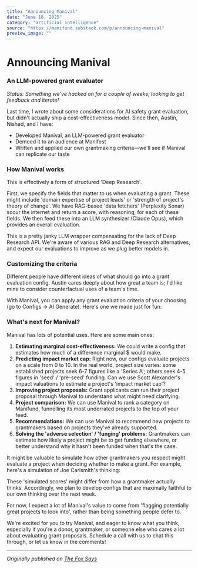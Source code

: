 ```yaml
---
title: "Announcing Manival"
date: "June 18, 2025"
category: "artificial intelligence"
source: "https://manifund.substack.com/p/announcing-manival"
preview_image: ""
---
```


# Announcing Manival

### An LLM-powered grant evaluator

_Status: Something we've hacked on for a couple of weeks; looking to get feedback and iterate!_

Last time, I wrote about some considerations for AI safety grant evaluation, but didn't actually ship a cost-effectiveness model. Since then, Austin, Nishad, and I have:

* Developed Manival, an LLM-powered grant evaluator
* Demoed it to an audience at Manifest
* Written and applied our own grantmaking criteria—we'll see if Manival can replicate our taste

### How Manival works

This is effectively a form of structured 'Deep Research'.

First, we specify the fields that matter to us when evaluating a grant. These might include 'domain expertise of project leads' or 'strength of project's theory of change'. We have RAG-based 'data fetchers' (Perplexity Sonar) scour the internet and return a score, with reasoning, for each of these fields. We then feed these into an LLM synthesizer (Claude Opus), which provides an overall evaluation.

This is a pretty janky LLM wrapper compensating for the lack of Deep Research API. We're aware of various RAG and Deep Research alternatives, and expect our evaluations to improve as we plug better models in.

### Customizing the criteria

Different people have different ideas of what should go into a grant evaluation config. Austin cares deeply about how great a team is; I'd like mine to consider counterfactual uses of a team's time.

With Manival, you can apply any grant evaluation criteria of your choosing (go to Configs → AI Generate). Here's one we made just for fun:

### What's next for Manival?

Manival has lots of potential uses. Here are some main ones:

1. **Estimating marginal cost-effectiveness:** We could write a config that estimates how much of a difference marginal $ <x> would make.
2. **Predicting impact market cap:** Right now, our configs evaluate projects on a scale from 0 to 10. In the real world, project size varies: some established projects seek 6-7 figures like a 'Series A'; others seek 4-5 figures in 'seed' / 'pre-seed' funding. Can we use Scott Alexander's impact valuations to estimate a project's 'impact market cap'?
3. **Improving project proposals:** Grant applicants can run their project proposal through Manival to understand what might need clarifying.
4. **Project comparison:** We can use Manival to rank a category on Manifund, funnelling its most underrated projects to the top of your feed.
5. **Recommendations:** We can use Manival to recommend new projects to grantmakers based on projects they've already supported.
6. **Solving the 'adverse selection' / 'funging' problems:** Grantmakers can estimate how likely a project might be to get funding elsewhere, or better understand why it hasn't been funded when that's the case.

It might be valuable to simulate how other grantmakers you respect might evaluate a project when deciding whether to make a grant. For example, here's a simulation of Joe Carlsmith's thinking:

These 'simulated scores' might differ from how a grantmaker actually thinks. Accordingly, we plan to develop configs that are maximally faithful to our own thinking over the next week.

For now, I expect a lot of Manival's value to come from 'flagging potentially great projects to look into', rather than being something people defer to.

We're excited for you to try Manival, and eager to know what you think, especially if you're a donor, grantmaker, or someone else who cares a lot about evaluating grant proposals. Schedule a call with us to chat this through, or let us know in the comments!

---

*Originally published on [The Fox Says](https://manifund.substack.com/p/announcing-manival)*


